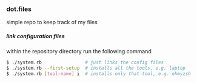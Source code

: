 ### dot.files
simple repo to keep track of my files

##### link configuration files
within the repository directory run the following command
```bash
$ ./system.rb                # just links the config files
$ ./system.rb --first-setup  # installs all the tools, e.g. laptop
$ ./system.rb [tool-name] i  # installs only that tool, e.g. ohmyzsh
```
